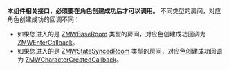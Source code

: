 <div class="mk-warning">

**本组件相关接口，必须要在角色创建成功后才可以调用。** 不同类型的房间，对应角色创建成功的回调不同：

- 如果您进入的是 [ZMWBaseRoom](@-ZMWBaseRoom) 类型的房间，对应色创建成功回调为 [ZMWEnterCallback](@-ZMWEnterCallback)。
- 如果您进入的是 [ZMWStateSyncedRoom](@-ZMWStateSyncedRoom) 类型的房间，对应色创建成功回调为 [ZMWCharacterCreatedCallback](@-ZMWCharacterCreatedCallback)。
</div>

